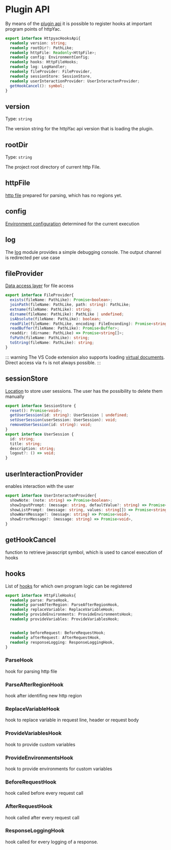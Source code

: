 # Plugin API

By means of the [plugin api](https://github.com/AnWeber/httpyac/blob/main/src/models/environmentConfig.ts#L46-L57) it is possible to register hooks at important program points of httpYac.


```ts
export interface HttpyacHooksApi{
  readonly version: string;
  readonly rootDir?: PathLike;
  readonly httpFile: Readonly<HttpFile>;
  readonly config: EnvironmentConfig;
  readonly hooks: HttpFileHooks;
  readonly log: LogHandler;
  readonly fileProvider: FileProvider,
  readonly sessionStore: SessionStore,
  readonly userInteractionProvider: UserInteractonProvider;
  getHookCancel(): symbol;
}
```

## version

Type: `string`

The version string for the httpYac api version that is loading the plugin.

## rootDir

Type: `string`

The project root directory of current http File.


## httpFile

[http file]((https://github.com/AnWeber/httpyac/blob/main/src/models/httpFile.ts#L7)) prepared for parsing, which has no regions yet.

## config

[Environment configuration](https://github.com/AnWeber/httpyac/blob/main/src/models/environmentConfig.ts#L7) determined for the current execution


## log

The [log](https://github.com/AnWeber/httpyac/blob/main/src/models/logHandler.ts#L13) module provides a simple debugging console. The output channel is redirected per use case

## fileProvider

[Data access layer](https://github.com/AnWeber/httpyac/blob/main/src/io/fileProvider.ts#L7-L18) for file access


```ts
export interface FileProvider{
  exists(fileName: PathLike): Promise<boolean>;
  joinPath(fileName: PathLike, path: string): PathLike;
  extname(fileName: PathLike): string;
  dirname(fileName: PathLike): PathLike | undefined;
  isAbsolute(fileName: PathLike): boolean;
  readFile(fileName: PathLike, encoding: FileEnconding): Promise<string>;
  readBuffer(fileName: PathLike): Promise<Buffer>;
  readdir: (dirname: PathLike) => Promise<string[]>;
  fsPath(fileName: PathLike): string;
  toString(fileName: PathLike): string;
}
```

::: warning
The VS Code extension also supports loading [virtual documents](https://code.visualstudio.com/api/extension-guides/virtual-documents). Direct access via `fs` is not always possible.
:::


## sessionStore

[Location](https://github.com/AnWeber/httpyac/blob/main/src/models/userSession.ts#L8) to store user sessions. The user has the possibility to delete them manually

```ts
export interface SessionStore {
  reset(): Promise<void>;
  getUserSession(id: string): UserSession | undefined;
  setUserSession(userSession: UserSession): void;
  removeUserSession(id: string): void;
}
export interface UserSession {
  id: string;
  title: string;
  description: string;
  logout?: () => void;
}
```

## userInteractionProvider

enables interaction with the user

```ts
export interface UserInteractonProvider{
  showNote: (note: string) => Promise<boolean>;
  showInputPrompt: (message: string, defaultValue?: string) => Promise<string | undefined>,
  showListPrompt: (message: string, values: string[]) => Promise<string | undefined>,
  showWarnMessage?: (message: string) => Promise<void>,
  showErrorMessage?: (message: string) => Promise<void>,
}
```

## getHookCancel

function to retrieve javascript symbol, which is used to cancel execution of hooks

## hooks

List of [hooks](https://github.com/AnWeber/httpyac/blob/main/src/models/httpFileHooks.ts) for which own program logic can be registered


```ts
export interface HttpFileHooks{
  readonly parse: ParseHook,
  readonly parseAfterRegion: ParseAfterRegionHook,
  readonly replaceVariable: ReplaceVariableHook;
  readonly provideEnvironments: ProvideEnvironmentsHook;
  readonly provideVariables: ProvideVariablesHook;


  readonly beforeRequest: BeforeRequestHook;
  readonly afterRequest: AfterRequestHook,
  readonly responseLogging: ResponseLoggingHook,
}

```

### ParseHook

hook for parsing http file

### ParseAfterRegionHook

hook after identifing new http region

### ReplaceVariableHook

hook to replace variable in request line, header or request body

### ProvideVariablesHook

hook to provide custom variables

### ProvideEnvironmentsHook

hook to provide environments for custom variables

### BeforeRequestHook

hook called before every request call

### AfterRequestHook

hook called after every request call

### ResponseLoggingHook

hook called for every logging of a response.